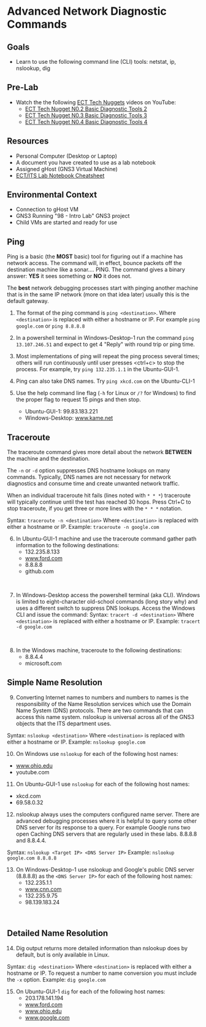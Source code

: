 # Advanced Network Diagnostic Commands

## Goals
- Learn to use the following command line (CLI) tools: netstat, ip, nslookup, dig

## Pre-Lab
- Watch the the following [ECT Tech Nuggets](https://www.youtube.com/@ecttechnuggets9126/featured) videos on YouTube:
  - [ECT Tech Nugget N0.2 Basic Diagnostic Tools 2](https://youtu.be/hWeJlNVaUbU)
  - [ECT Tech Nugget N0.3 Basic Diagnostic Tools 3](https://youtu.be/PMk53TngTio)
  - [ECT Tech Nugget N0.4 Basic Diagnostic Tools 4](https://youtu.be/gD-Tk1Bk7x0)

## Resources
- Personal Computer (Desktop or Laptop)
- A document you have created to use as a lab notebook
- Assigned gHost (GNS3 Virtual Machine)
- [ECT/ITS Lab Notebook Cheatsheet](https://github.com/OHIO-ECT/Lab-Notebook-Cheat-Sheet)

## Environmental Context
- Connection to gHost VM
- GNS3 Running "98 - Intro Lab" GNS3 project
- Child VMs are started and ready for use

## Ping

Ping is a basic (the **MOST** basic) tool for figuring out if a machine has network access. The command will, in effect, bounce packets off the destination machine like a sonar.... PING. The command gives a binary answer: **YES** it sees something or **NO** it does not.

The **best** network debugging processes start with pinging another machine that is in the same IP network (more on that idea later) usually this is the default gateway.

1. The format of the ping command is `ping <destination>`. Where `<destination>` is replaced with either a hostname or IP. For example `ping google.com` or `ping 8.8.8.8`

2. In a powershell terminal in Windows-Desktop-1 run the command ``ping 13.107.246.51`` and expect to get 4 "Reply" with round trip or ping time.

3. Most implementations of ping will repeat the ping process several times; others will run continuously until user presses <ctrl+c> to stop the process.  For example, try ``ping 132.235.1.1`` in the Ubuntu-GUI-1.  

4. Ping can also take DNS names.  Try ``ping xkcd.com`` on the Ubuntu-CLI-1

5. Use the help command line flag (`-h` for Linux or `/?` for Windows) to find the proper flag to request 15 pings and then stop.
    -   Ubuntu-GUI-1: 99.83.183.221
    -   Windows-Desktop: www.kame.net

## Traceroute

The traceroute command gives more detail about the network **BETWEEN** the machine and the destination.

The `-n` or `-d` option suppresses DNS hostname lookups on many commands. Typically, DNS names are not necessary for network diagnostics and consume time and create unwanted network traffic.

When an individual traceroute hit fails (lines noted with `* * *`) traceroute will typically continue until the test has reached 30 hops. Press Ctrl+C to stop traceroute, if you get three or more lines with the `* * *` notation.

Syntax: `traceroute -n <destination>`
Where `<destination>` is replaced with either a hostname or IP.
Example: `traceroute -n google.com`

6. In Ubuntu-GUI-1 machine and use the traceroute command gather path information to the following destinations:
    -   132.235.8.133
    -   www.ford.com
    -   8.8.8.8
    -   github.com
<br>

7. In Windows-Desktop access the powershell terminal (aka CLI). Windows is limited to eight-character old-school commands (long story why) and uses a different switch to suppress DNS lookups. Access the Windows CLI and issue the command:
Syntax: `tracert -d <destination>`
Where `<destination>` is replaced with either a hostname or IP.
Example: `tracert -d google.com`
<br>

8. In the Windows machine, traceroute to the following destinations:
    -   8.8.4.4
    -   microsoft.com

## Simple Name Resolution

9. Converting Internet names to numbers and numbers to names is the responsibility of the Name Resolution services which use the Domain Name System (DNS) protocols. There are two commands that can access this name system. nslookup is universal across all of the GNS3 objects that the ITS department uses. 

Syntax: `nslookup <destination>`
Where `<destination>` is replaced with either a hostname or IP.
Example: `nslookup google.com`
<br>

10. On Windows use `nslookup` for each of the following host names:
- www.ohio.edu
- youtube.com

11. On Ubuntu-GUI-1 use `nslookup` for each of the following host names:
- xkcd.com
- 69.58.0.32

12. nslookup always uses the computers configured name server.  There are advanced debugging processes where it is helpful to query some other DNS server for its response to a query.  For example Google runs two open Caching DNS servers that are regularly used in these labs.  8.8.8.8 and 8.8.4.4.

Syntax: ``nslookup <Target IP> <DNS Server IP>``
Example: ``nslookup google.com 8.8.8.8``
<br>

13. On Windows-Desktop-1 use nslookup and Google's public DNS server (8.8.8.8) as the `<DNS Server IP>` for each of the following host names:
    -  132.235.1.1
    -  www.cnn.com
    -  132.235.9.75
    -  98.139.183.24
<br>

## Detailed Name Resolution

14. Dig output returns more detailed information than nslookup does by default, but is only available in Linux.

Syntax: `dig <destination>`
Where `<destination>` is replaced with either a hostname or IP. 
To request a number to name conversion you must include the `-x` option.
Example: `dig google.com`

15. On Ubuntu-GUI-1 `dig` for each of the following host names:
    - 203.178.141.194
    - www.ford.com
    - www.ohio.edu
    - www.google.com